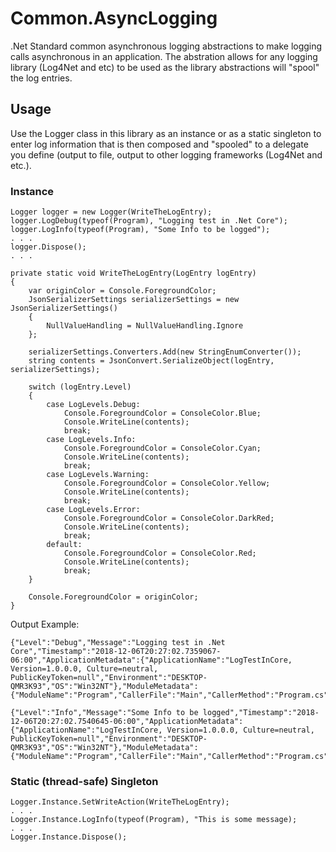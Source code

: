 # Common.AsyncLogging
.Net Standard common asynchronous logging abstractions to make logging calls asynchronous in an application.  The abstration allows for any logging library (Log4Net and etc) to be used as the library abstractions will "spool" the log entries.
## Usage
Use the Logger class in this library as an instance or as a static singleton to enter log information that is then composed and "spooled" to a delegate you define (output to file, output to other logging frameworks (Log4Net and etc.).
### Instance
    Logger logger = new Logger(WriteTheLogEntry);
    logger.LogDebug(typeof(Program), "Logging test in .Net Core");
    logger.LogInfo(typeof(Program), "Some Info to be logged");
    . . .
    logger.Dispose();
    . . .
    
    private static void WriteTheLogEntry(LogEntry logEntry)
    {
        var originColor = Console.ForegroundColor;
        JsonSerializerSettings serializerSettings = new JsonSerializerSettings()
        {
            NullValueHandling = NullValueHandling.Ignore
        };

        serializerSettings.Converters.Add(new StringEnumConverter());
        string contents = JsonConvert.SerializeObject(logEntry, serializerSettings);

        switch (logEntry.Level)
        {
            case LogLevels.Debug:
                Console.ForegroundColor = ConsoleColor.Blue;
                Console.WriteLine(contents);
                break;
            case LogLevels.Info:
                Console.ForegroundColor = ConsoleColor.Cyan;
                Console.WriteLine(contents);
                break;
            case LogLevels.Warning:
                Console.ForegroundColor = ConsoleColor.Yellow;
                Console.WriteLine(contents);
                break;
            case LogLevels.Error:
                Console.ForegroundColor = ConsoleColor.DarkRed;
                Console.WriteLine(contents);
                break;
            default:
                Console.ForegroundColor = ConsoleColor.Red;
                Console.WriteLine(contents);
                break;
        }

        Console.ForegroundColor = originColor;
    }
    
Output Example:

    {"Level":"Debug","Message":"Logging test in .Net Core","Timestamp":"2018-12-06T20:27:02.7359067-06:00","ApplicationMetadata":{"ApplicationName":"LogTestInCore, Version=1.0.0.0, Culture=neutral, PublicKeyToken=null","Environment":"DESKTOP-QMR3K93","OS":"Win32NT"},"ModuleMetadata":{"ModuleName":"Program","CallerFile":"Main","CallerMethod":"Program.cs","LineNo":20}}

    {"Level":"Info","Message":"Some Info to be logged","Timestamp":"2018-12-06T20:27:02.7540645-06:00","ApplicationMetadata":{"ApplicationName":"LogTestInCore, Version=1.0.0.0, Culture=neutral, PublicKeyToken=null","Environment":"DESKTOP-QMR3K93","OS":"Win32NT"},"ModuleMetadata":{"ModuleName":"Program","CallerFile":"Main","CallerMethod":"Program.cs","LineNo":21}}

### Static (thread-safe) Singleton
    Logger.Instance.SetWriteAction(WriteTheLogEntry);
    . . .
    Logger.Instance.LogInfo(typeof(Program), "This is some message);
    . . .
    Logger.Instance.Dispose();

